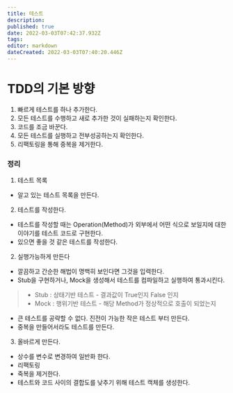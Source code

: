 ```yaml
---
title: 테스트
description: 
published: true
date: 2022-03-03T07:42:37.932Z
tags: 
editor: markdown
dateCreated: 2022-03-03T07:40:20.446Z
---
```


# TDD의 기본 방향
1. 빠르게 테스트를 하나 추가한다.
2. 모든 테스트를 수행하고 새로 추가한 것이 실패하는지 확인한다.
3. 코드를 조금 바꾼다.
4. 모든 테스트를 실행하고 전부성공하는지 확인한다.
5. 리팩토링을 통해 중복을 제거한다.

### 정리
1. 테스트 목록
- 알고 있는 테스트 목록을 만든다.

2. 테스트를 작성한다.
- 테스트를 작성할 때는 Operation(Method)가 외부에서 어떤 식으로 보일지에 대한 이야기를 테스트 코드로 구현한다.
- 있으면 좋을 것 같은 테스트를 작성한다.

2. 실행가능하게 만든다
- 깔끔하고 간순한 해법이 명백히 보인다면 그것을 입력한다.
- Stub을 구현하거나, Mock을 생성해서 테스트를 컴파일하고 실행하여 통과시킨다.
> * Stub : 상태기반 테스트 - 결과값이 True인지 False 인지
> * Mock : 행위기반 테스트 - 해당 Method가 정상적으로 호출이 되었는지
- 큰 테스트를 공략할 수 없다. 진전이 가능한 작은 테스트 부터 만든다.
- 중복을 만들어서라도 테스트를 만든다.


3. 올바르게 만든다.
- 상수를 변수로 변경하여 일반화 한다.
- 리팩토링
- 죽복을 제거한다.
- 테스트와 코드 사이의 결합도를 낮추기 위해 테스트 캑체를 생성한다.

